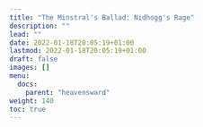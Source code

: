 ```yaml
---
title: "The Minstral's Ballad: Nidhogg's Rage"
description: ""
lead: ""
date: 2022-01-18T20:05:19+01:00
lastmod: 2022-01-18T20:05:19+01:00
draft: false
images: []
menu:
  docs:
    parent: "heavensward"
weight: 140
toc: true
---
```

